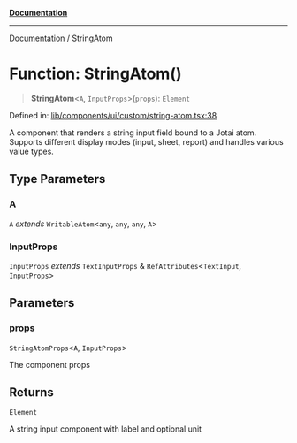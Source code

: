 [**Documentation**](../README.md)

***

[Documentation](../README.md) / StringAtom

# Function: StringAtom()

> **StringAtom**\<`A`, `InputProps`\>(`props`): `Element`

Defined in: [lib/components/ui/custom/string-atom.tsx:38](https://github.com/aldesgroup/goaldn/blob/6a7943d02984b1a6b41d76a3a483a1484b644076/lib/components/ui/custom/string-atom.tsx#L38)

A component that renders a string input field bound to a Jotai atom.
Supports different display modes (input, sheet, report) and handles various value types.

## Type Parameters

### A

`A` *extends* `WritableAtom`\<`any`, `any`, `any`, `A`\>

### InputProps

`InputProps` *extends* `TextInputProps` & `RefAttributes`\<`TextInput`, `InputProps`\>

## Parameters

### props

`StringAtomProps`\<`A`, `InputProps`\>

The component props

## Returns

`Element`

A string input component with label and optional unit

